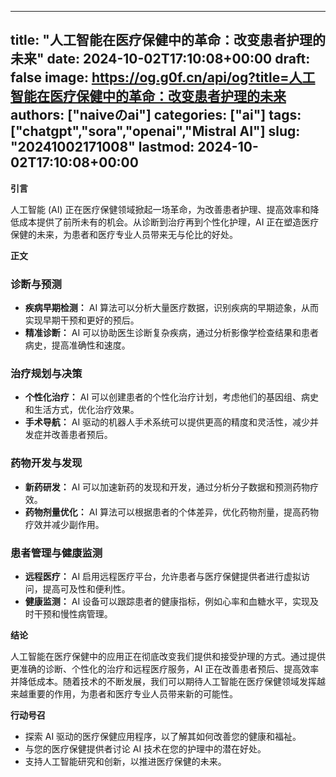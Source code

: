 
---
title: "人工智能在医疗保健中的革命：改变患者护理的未来"
date: 2024-10-02T17:10:08+00:00
draft: false
image: https://og.g0f.cn/api/og?title=人工智能在医疗保健中的革命：改变患者护理的未来
authors: ["naiveのai"]
categories: ["ai"]
tags: ["chatgpt","sora","openai","Mistral AI"]
slug: "20241002171008"
lastmod: 2024-10-02T17:10:08+00:00
---
**引言**

人工智能 (AI) 正在医疗保健领域掀起一场革命，为改善患者护理、提高效率和降低成本提供了前所未有的机会。从诊断到治疗再到个性化护理，AI 正在塑造医疗保健的未来，为患者和医疗专业人员带来无与伦比的好处。

**正文**

### 诊断与预测

* **疾病早期检测：** AI 算法可以分析大量医疗数据，识别疾病的早期迹象，从而实现早期干预和更好的预后。
* **精准诊断：** AI 可以协助医生诊断复杂疾病，通过分析影像学检查结果和患者病史，提高准确性和速度。

### 治疗规划与决策

* **个性化治疗：** AI 可以创建患者的个性化治疗计划，考虑他们的基因组、病史和生活方式，优化治疗效果。
* **手术导航：** AI 驱动的机器人手术系统可以提供更高的精度和灵活性，减少并发症并改善患者预后。

### 药物开发与发现

* **新药研发：** AI 可以加速新药的发现和开发，通过分析分子数据和预测药物疗效。
* **药物剂量优化：** AI 算法可以根据患者的个体差异，优化药物剂量，提高药物疗效并减少副作用。

### 患者管理与健康监测

* **远程医疗：** AI 启用远程医疗平台，允许患者与医疗保健提供者进行虚拟访问，提高可及性和便利性。
* **健康监测：** AI 设备可以跟踪患者的健康指标，例如心率和血糖水平，实现及时干预和慢性病管理。

**结论**

人工智能在医疗保健中的应用正在彻底改变我们提供和接受护理的方式。通过提供更准确的诊断、个性化的治疗和远程医疗服务，AI 正在改善患者预后、提高效率并降低成本。随着技术的不断发展，我们可以期待人工智能在医疗保健领域发挥越来越重要的作用，为患者和医疗专业人员带来新的可能性。

**行动号召**

* 探索 AI 驱动的医疗保健应用程序，以了解其如何改善您的健康和福祉。
* 与您的医疗保健提供者讨论 AI 技术在您的护理中的潜在好处。
* 支持人工智能研究和创新，以推进医疗保健的未来。